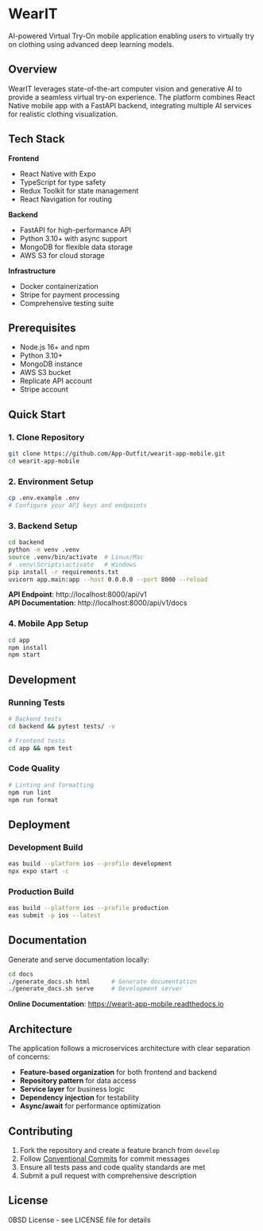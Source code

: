 # WearIT

AI-powered Virtual Try-On mobile application enabling users to virtually try on clothing using advanced deep learning models.

## Overview

WearIT leverages state-of-the-art computer vision and generative AI to provide a seamless virtual try-on experience. The platform combines React Native mobile app with a FastAPI backend, integrating multiple AI services for realistic clothing visualization.

## Tech Stack

**Frontend**
- React Native with Expo
- TypeScript for type safety
- Redux Toolkit for state management
- React Navigation for routing

**Backend**
- FastAPI for high-performance API
- Python 3.10+ with async support
- MongoDB for flexible data storage
- AWS S3 for cloud storage

**Infrastructure**
- Docker containerization
- Stripe for payment processing
- Comprehensive testing suite

## Prerequisites

- Node.js 16+ and npm
- Python 3.10+
- MongoDB instance
- AWS S3 bucket
- Replicate API account
- Stripe account

## Quick Start

### 1. Clone Repository
```bash
git clone https://github.com/App-Outfit/wearit-app-mobile.git
cd wearit-app-mobile
```

### 2. Environment Setup
```bash
cp .env.example .env
# Configure your API keys and endpoints
```

### 3. Backend Setup
```bash
cd backend
python -m venv .venv
source .venv/bin/activate  # Linux/Mac
# .venv\Scripts\activate   # Windows
pip install -r requirements.txt
uvicorn app.main:app --host 0.0.0.0 --port 8000 --reload
```

**API Endpoint**: http://localhost:8000/api/v1  
**API Documentation**: http://localhost:8000/api/v1/docs

### 4. Mobile App Setup
```bash
cd app
npm install
npm start
```

## Development

### Running Tests
```bash
# Backend tests
cd backend && pytest tests/ -v

# Frontend tests
cd app && npm test
```

### Code Quality
```bash
# Linting and formatting
npm run lint
npm run format
```

## Deployment

### Development Build
```bash
eas build --platform ios --profile development
npx expo start -c
```

### Production Build
```bash
eas build --platform ios --profile production
eas submit -p ios --latest
```

## Documentation

Generate and serve documentation locally:
```bash
cd docs
./generate_docs.sh html      # Generate documentation
./generate_docs.sh serve     # Development server
```

**Online Documentation**: https://wearit-app-mobile.readthedocs.io

## Architecture

The application follows a microservices architecture with clear separation of concerns:

- **Feature-based organization** for both frontend and backend
- **Repository pattern** for data access
- **Service layer** for business logic
- **Dependency injection** for testability
- **Async/await** for performance optimization

## Contributing

1. Fork the repository and create a feature branch from `develop`
2. Follow [Conventional Commits](https://conventionalcommits.org) for commit messages
3. Ensure all tests pass and code quality standards are met
4. Submit a pull request with comprehensive description

## License

0BSD License - see LICENSE file for details
